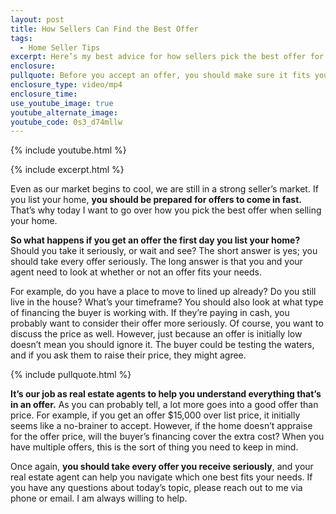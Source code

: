 ```yaml
---
layout: post
title: How Sellers Can Find the Best Offer
tags:
  - Home Seller Tips
excerpt: Here’s my best advice for how sellers pick the best offer for their home.
enclosure:
pullquote: Before you accept an offer, you should make sure it fits your needs.
enclosure_type: video/mp4
enclosure_time:
use_youtube_image: true
youtube_alternate_image:
youtube_code: 0s3_d74mllw
---
```

{% include youtube.html %}

{% include excerpt.html %}

Even as our market begins to cool, we are still in a strong seller’s market. If you list your home, **you should be prepared for offers to come in fast.** That’s why today I want to go over how you pick the best offer when selling your home.&nbsp;

**So what happens if you get an offer the first day you list your home?** Should you take it seriously, or wait and see? The short answer is yes; you should take every offer seriously. The long answer is that you and your agent need to look at whether or not an offer fits your needs.&nbsp;

For example, do you have a place to move to lined up already? Do you still live in the house? What’s your timeframe? You should also look at what type of financing the buyer is working with. If they’re paying in cash, you probably want to consider their offer more seriously. Of course, you want to discuss the price as well. However, just because an offer is initially low doesn’t mean you should ignore it. The buyer could be testing the waters, and if you ask them to raise their price, they might agree.

{% include pullquote.html %}

**It’s our job as real estate agents to help you understand everything that’s in an offer.** As you can probably tell, a lot more goes into a good offer than price. For example, if you get an offer $15,000 over list price, it initially seems like a no-brainer to accept. However, if the home doesn’t appraise for the offer price, will the buyer’s financing cover the extra cost? When you have multiple offers, this is the sort of thing you need to keep in mind.&nbsp;

Once again, **you should take every offer you receive seriously**, and your real estate agent can help you navigate which one best fits your needs. If you have any questions about today’s topic, please reach out to me via phone or email. I am always willing to help.

